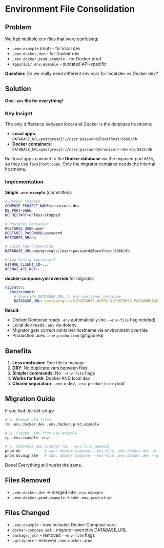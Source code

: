 # Environment File Consolidation

## Problem
We had multiple env files that were confusing:
- `.env.example` (root) - for local dev
- `.env.docker.dev` - for Docker dev
- `.env.docker.prod.example` - for Docker prod
- `apps/api/.env.example` - outdated API-specific

**Question:** Do we really need different env vars for local dev vs Docker dev?

## Solution
**One `.env` file for everything!**

### Key Insight
The only difference between local and Docker is the database hostname:
- **Local apps**: `DATABASE_URL=postgresql://user:password@localhost:6666/db`
- **Docker containers**: `DATABASE_URL=postgresql://user:password@cronicorn-dev-db:5432/db`

But local apps connect to the **Docker database** via the exposed port `6666`, so they use `localhost:6666`. Only the migrator container needs the internal hostname.

### Implementation

**Single `.env.example`** (committed):
```bash
# Docker Compose
COMPOSE_PROJECT_NAME=cronicorn-dev
DB_PORT=6666
DB_RESTART=unless-stopped

# Postgres Container
POSTGRES_USER=user
POSTGRES_PASSWORD=password
POSTGRES_DB=db

# Local App Connection
DATABASE_URL=postgresql://user:password@localhost:6666/db

# App Config (optional)
GITHUB_CLIENT_ID=...
OPENAI_API_KEY=...
```

**docker-compose.yml override** for migrator:
```yaml
migrator:
  environment:
    # Override DATABASE_URL to use container hostname
    DATABASE_URL: postgresql://${POSTGRES_USER}:${POSTGRES_PASSWORD}@${COMPOSE_PROJECT_NAME}-db:5432/${POSTGRES_DB}
```

**Result:**
- Docker Compose reads `.env` automatically (no `--env-file` flag needed)
- Local dev reads `.env` via dotenv
- Migrator gets correct container hostname via environment override
- Production uses `.env.production` (gitignored)

## Benefits

1. **Less confusion**: One file to manage
2. **DRY**: No duplicate vars between files
3. **Simpler commands**: No `--env-file` flags
4. **Works for both**: Docker AND local dev
5. **Clearer separation**: `.env` = dev, `.env.production` = prod

## Migration Guide

If you had the old setup:

```bash
# 1. Remove old files
rm .env.docker.dev .env.docker.prod.example

# 2. Create .env from new example
cp .env.example .env

# 3. Commands now simpler (no --env-file needed)
pnpm db           # was: docker compose --env-file .env.docker.dev up -d
pnpm db:migrate   # was: docker compose --env-file .env.docker.dev --profile dev up migrator
```

Done! Everything still works the same.

## Files Removed
- `.env.docker.dev` → merged into `.env.example`
- `.env.docker.prod.example` → use `.env.production`

## Files Changed
- `.env.example` - now includes Docker Compose vars
- `docker-compose.yml` - migrator overrides DATABASE_URL
- `package.json` - removed `--env-file` flags
- `.gitignore` - removed `.env.docker.prod`
